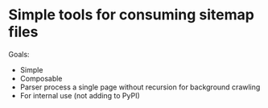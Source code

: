 # Simple tools for consuming sitemap files

Goals:
* Simple
* Composable
* Parser process a single page without recursion for background crawling
* For internal use (not adding to PyPI)
